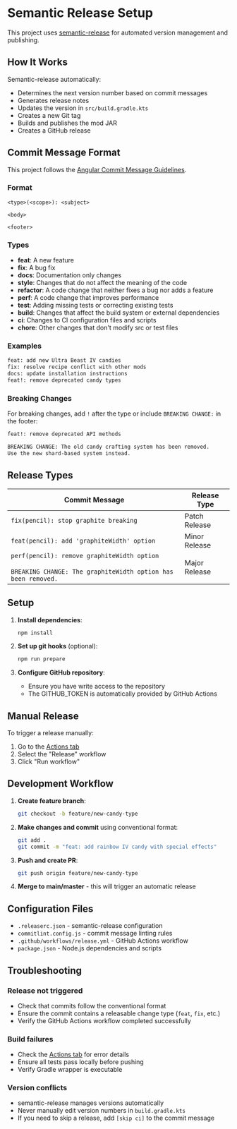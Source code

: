 # Semantic Release Setup

This project uses [semantic-release](https://github.com/semantic-release/semantic-release) for automated version management and publishing.

## How It Works

Semantic-release automatically:
- Determines the next version number based on commit messages
- Generates release notes
- Updates the version in `src/build.gradle.kts`
- Creates a new Git tag
- Builds and publishes the mod JAR
- Creates a GitHub release

## Commit Message Format

This project follows the [Angular Commit Message Guidelines](https://github.com/angular/angular/blob/main/contributing-docs/commit-message-guidelines.md).

### Format
```
<type>(<scope>): <subject>

<body>

<footer>
```

### Types
- **feat**: A new feature
- **fix**: A bug fix
- **docs**: Documentation only changes
- **style**: Changes that do not affect the meaning of the code
- **refactor**: A code change that neither fixes a bug nor adds a feature
- **perf**: A code change that improves performance
- **test**: Adding missing tests or correcting existing tests
- **build**: Changes that affect the build system or external dependencies
- **ci**: Changes to CI configuration files and scripts
- **chore**: Other changes that don't modify src or test files

### Examples
```bash
feat: add new Ultra Beast IV candies
fix: resolve recipe conflict with other mods
docs: update installation instructions
feat!: remove deprecated candy types
```

### Breaking Changes
For breaking changes, add `!` after the type or include `BREAKING CHANGE:` in the footer:
```bash
feat!: remove deprecated API methods

BREAKING CHANGE: The old candy crafting system has been removed.
Use the new shard-based system instead.
```

## Release Types

| Commit Message | Release Type |
|---|---|
| `fix(pencil): stop graphite breaking` | Patch Release |
| `feat(pencil): add 'graphiteWidth' option` | Minor Release |
| `perf(pencil): remove graphiteWidth option`<br><br>`BREAKING CHANGE: The graphiteWidth option has been removed.` | Major Release |

## Setup

1. **Install dependencies**:
   ```bash
   npm install
   ```

2. **Set up git hooks** (optional):
   ```bash
   npm run prepare
   ```

3. **Configure GitHub repository**:
   - Ensure you have write access to the repository
   - The GITHUB_TOKEN is automatically provided by GitHub Actions

## Manual Release

To trigger a release manually:

1. Go to the [Actions tab](https://github.com/psbds/cobblemon-iv-candy/actions)
2. Select the "Release" workflow
3. Click "Run workflow"

## Development Workflow

1. **Create feature branch**:
   ```bash
   git checkout -b feature/new-candy-type
   ```

2. **Make changes and commit** using conventional format:
   ```bash
   git add .
   git commit -m "feat: add rainbow IV candy with special effects"
   ```

3. **Push and create PR**:
   ```bash
   git push origin feature/new-candy-type
   ```

4. **Merge to main/master** - this will trigger an automatic release

## Configuration Files

- `.releaserc.json` - semantic-release configuration
- `commitlint.config.js` - commit message linting rules
- `.github/workflows/release.yml` - GitHub Actions workflow
- `package.json` - Node.js dependencies and scripts

## Troubleshooting

### Release not triggered
- Check that commits follow the conventional format
- Ensure the commit contains a releasable change type (`feat`, `fix`, etc.)
- Verify the GitHub Actions workflow completed successfully

### Build failures
- Check the [Actions tab](https://github.com/psbds/cobblemon-iv-candy/actions) for error details
- Ensure all tests pass locally before pushing
- Verify Gradle wrapper is executable

### Version conflicts
- semantic-release manages versions automatically
- Never manually edit version numbers in `build.gradle.kts`
- If you need to skip a release, add `[skip ci]` to the commit message

